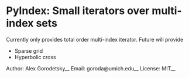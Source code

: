 # PyIndex: Small iterators over multi-index sets

Currently only provides total order multi-index iterator. Future will provide
* Sparse grid
* Hyperbolic cross

Author: Alex Gorodetsky__
Email: goroda@umich.edu__
License: MIT__
